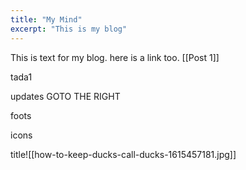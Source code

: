 ```yaml
---
title: "My Mind"
excerpt: "This is my blog"
---
```


This is text for my blog. here is a link too. [[Post 1]]

tada1

updates GOTO THE RIGHT

foots

icons

title![[how-to-keep-ducks-call-ducks-1615457181.jpg]]